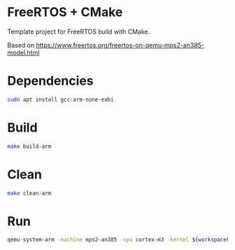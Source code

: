 # FreeRTOS + CMake

Template project for FreeRTOS build with CMake.

Based on https://www.freertos.org/freertos-on-qemu-mps2-an385-model.html

# Dependencies

```bash
sudo apt install gcc-arm-none-eabi
```

# Build

```bash
make build-arm
```

# Clean 

```bash 
make clean-arm
```

# Run

```bash
qemu-system-arm -machine mps2-an385 -cpu cortex-m3 -kernel ${workspaceFolder}/cmake-debug-arm/application/core0.elf -monitor none -nographic -serial stdio -s -S
```
